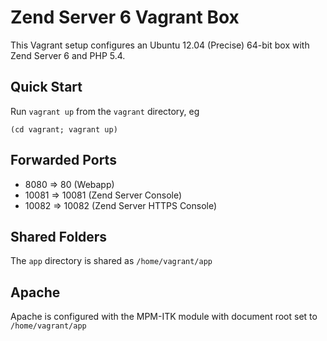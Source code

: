 # Zend Server 6 Vagrant Box

This Vagrant setup configures an Ubuntu 12.04 (Precise) 64-bit box with Zend
Server 6 and PHP 5.4.

## Quick Start

Run `vagrant up` from the `vagrant` directory, eg

    (cd vagrant; vagrant up)
    
## Forwarded Ports

* 8080 => 80 (Webapp)
* 10081 => 10081 (Zend Server Console)
* 10082 => 10082 (Zend Server HTTPS Console)

## Shared Folders

The `app` directory is shared as `/home/vagrant/app`

## Apache

Apache is configured with the MPM-ITK module with document root set to
`/home/vagrant/app`


